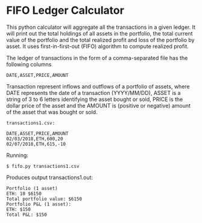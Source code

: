 # FIFO Ledger Calculator

This python calculator will aggregate all the transactions in a given ledger. It will print out the total holdings of all assets in the portfolio, the total current value of the portfolio and the total realized profit and loss of the portfolio by asset. It uses first-in-first-out (FIFO) algorithm to compute realized profit. 

The ledger of transactions in the form of a comma-separated file has the following columns

```
DATE,ASSET,PRICE,AMOUNT
```

Transaction represent inflows and outflows of a portfolio of assets, where DATE represents the date of a transaction (YYYY/MM/DD), ASSET is a string of 3 to 6 letters identifying the asset bought or sold, PRICE is the dollar price of the asset and the AMOUNT is (positive or negative) amount of the asset that was bought or sold.

```
transactions1.csv:

DATE,ASSET,PRICE,AMOUNT
02/03/2018,ETH,600,20
02/07/2018,ETH,615,-10
```

Running: 

`$ fifo.py transactions1.csv`

Produces output transactions1.out: 

```
Portfolio (1 asset)
ETH: 10 $6150
Total portfolio value: $6150
Portfolio P&L (1 asset): 
ETH: $150
Total P&L: $150
```
